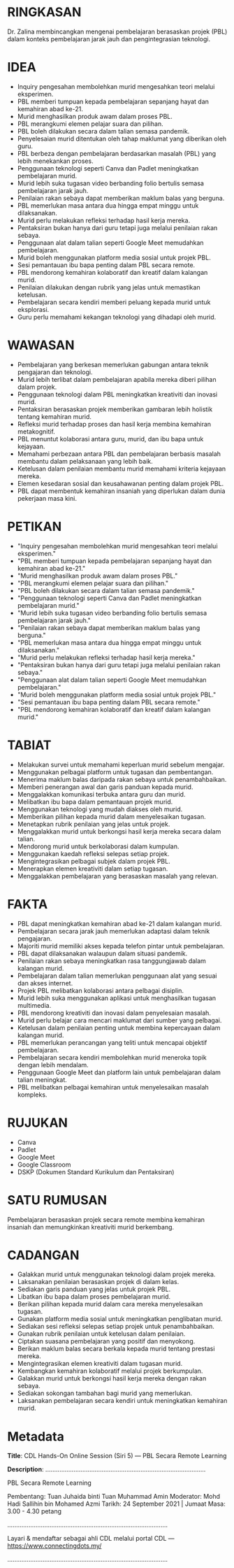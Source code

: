 # RINGKASAN
Dr. Zalina membincangkan mengenai pembelajaran berasaskan projek (PBL) dalam konteks pembelajaran jarak jauh dan pengintegrasian teknologi.

# IDEA
- Inquiry pengesahan membolehkan murid mengesahkan teori melalui eksperimen.
- PBL memberi tumpuan kepada pembelajaran sepanjang hayat dan kemahiran abad ke-21.
- Murid menghasilkan produk awam dalam proses PBL.
- PBL merangkumi elemen pelajar suara dan pilihan.
- PBL boleh dilakukan secara dalam talian semasa pandemik.
- Penyelesaian murid ditentukan oleh tahap maklumat yang diberikan oleh guru.
- PBL berbeza dengan pembelajaran berdasarkan masalah (PBL) yang lebih menekankan proses.
- Penggunaan teknologi seperti Canva dan Padlet meningkatkan pembelajaran murid.
- Murid lebih suka tugasan video berbanding folio bertulis semasa pembelajaran jarak jauh.
- Penilaian rakan sebaya dapat memberikan maklum balas yang berguna.
- PBL memerlukan masa antara dua hingga empat minggu untuk dilaksanakan.
- Murid perlu melakukan refleksi terhadap hasil kerja mereka.
- Pentaksiran bukan hanya dari guru tetapi juga melalui penilaian rakan sebaya.
- Penggunaan alat dalam talian seperti Google Meet memudahkan pembelajaran.
- Murid boleh menggunakan platform media sosial untuk projek PBL.
- Sesi pemantauan ibu bapa penting dalam PBL secara remote.
- PBL mendorong kemahiran kolaboratif dan kreatif dalam kalangan murid.
- Penilaian dilakukan dengan rubrik yang jelas untuk memastikan ketelusan.
- Pembelajaran secara kendiri memberi peluang kepada murid untuk eksplorasi.
- Guru perlu memahami kekangan teknologi yang dihadapi oleh murid.

# WAWASAN
- Pembelajaran yang berkesan memerlukan gabungan antara teknik pengajaran dan teknologi.
- Murid lebih terlibat dalam pembelajaran apabila mereka diberi pilihan dalam projek.
- Penggunaan teknologi dalam PBL meningkatkan kreativiti dan inovasi murid.
- Pentaksiran berasaskan projek memberikan gambaran lebih holistik tentang kemahiran murid.
- Refleksi murid terhadap proses dan hasil kerja membina kemahiran metakognitif.
- PBL menuntut kolaborasi antara guru, murid, dan ibu bapa untuk kejayaan.
- Memahami perbezaan antara PBL dan pembelajaran berbasis masalah membantu dalam pelaksanaan yang lebih baik.
- Ketelusan dalam penilaian membantu murid memahami kriteria kejayaan mereka.
- Elemen kesedaran sosial dan keusahawanan penting dalam projek PBL.
- PBL dapat membentuk kemahiran insaniah yang diperlukan dalam dunia pekerjaan masa kini.

# PETIKAN
- "Inquiry pengesahan membolehkan murid mengesahkan teori melalui eksperimen."
- "PBL memberi tumpuan kepada pembelajaran sepanjang hayat dan kemahiran abad ke-21."
- "Murid menghasilkan produk awam dalam proses PBL."
- "PBL merangkumi elemen pelajar suara dan pilihan."
- "PBL boleh dilakukan secara dalam talian semasa pandemik."
- "Penggunaan teknologi seperti Canva dan Padlet meningkatkan pembelajaran murid."
- "Murid lebih suka tugasan video berbanding folio bertulis semasa pembelajaran jarak jauh."
- "Penilaian rakan sebaya dapat memberikan maklum balas yang berguna."
- "PBL memerlukan masa antara dua hingga empat minggu untuk dilaksanakan."
- "Murid perlu melakukan refleksi terhadap hasil kerja mereka."
- "Pentaksiran bukan hanya dari guru tetapi juga melalui penilaian rakan sebaya."
- "Penggunaan alat dalam talian seperti Google Meet memudahkan pembelajaran."
- "Murid boleh menggunakan platform media sosial untuk projek PBL."
- "Sesi pemantauan ibu bapa penting dalam PBL secara remote."
- "PBL mendorong kemahiran kolaboratif dan kreatif dalam kalangan murid."

# TABIAT
- Melakukan survei untuk memahami keperluan murid sebelum mengajar.
- Menggunakan pelbagai platform untuk tugasan dan pembentangan.
- Menerima maklum balas daripada rakan sebaya untuk penambahbaikan.
- Memberi penerangan awal dan garis panduan kepada murid.
- Menggalakkan komunikasi terbuka antara guru dan murid.
- Melibatkan ibu bapa dalam pemantauan projek murid.
- Menggunakan teknologi yang mudah diakses oleh murid.
- Memberikan pilihan kepada murid dalam menyelesaikan tugasan.
- Menetapkan rubrik penilaian yang jelas untuk projek.
- Menggalakkan murid untuk berkongsi hasil kerja mereka secara dalam talian.
- Mendorong murid untuk berkolaborasi dalam kumpulan.
- Menggunakan kaedah refleksi selepas setiap projek.
- Mengintegrasikan pelbagai subjek dalam projek PBL.
- Menerapkan elemen kreativiti dalam setiap tugasan.
- Menggalakkan pembelajaran yang berasaskan masalah yang relevan.

# FAKTA
- PBL dapat meningkatkan kemahiran abad ke-21 dalam kalangan murid.
- Pembelajaran secara jarak jauh memerlukan adaptasi dalam teknik pengajaran.
- Majoriti murid memiliki akses kepada telefon pintar untuk pembelajaran.
- PBL dapat dilaksanakan walaupun dalam situasi pandemik.
- Penilaian rakan sebaya meningkatkan rasa tanggungjawab dalam kalangan murid.
- Pembelajaran dalam talian memerlukan penggunaan alat yang sesuai dan akses internet.
- Projek PBL melibatkan kolaborasi antara pelbagai disiplin.
- Murid lebih suka menggunakan aplikasi untuk menghasilkan tugasan multimedia.
- PBL mendorong kreativiti dan inovasi dalam penyelesaian masalah.
- Murid perlu belajar cara mencari maklumat dari sumber yang pelbagai.
- Ketelusan dalam penilaian penting untuk membina kepercayaan dalam kalangan murid.
- PBL memerlukan perancangan yang teliti untuk mencapai objektif pembelajaran.
- Pembelajaran secara kendiri membolehkan murid meneroka topik dengan lebih mendalam.
- Penggunaan Google Meet dan platform lain untuk pembelajaran dalam talian meningkat.
- PBL melibatkan pelbagai kemahiran untuk menyelesaikan masalah kompleks.

# RUJUKAN
- Canva
- Padlet
- Google Meet
- Google Classroom
- DSKP (Dokumen Standard Kurikulum dan Pentaksiran)

# SATU RUMUSAN
Pembelajaran berasaskan projek secara remote membina kemahiran insaniah dan memungkinkan kreativiti murid berkembang.

# CADANGAN
- Galakkan murid untuk menggunakan teknologi dalam projek mereka.
- Laksanakan penilaian berasaskan projek di dalam kelas.
- Sediakan garis panduan yang jelas untuk projek PBL.
- Libatkan ibu bapa dalam proses pembelajaran murid.
- Berikan pilihan kepada murid dalam cara mereka menyelesaikan tugasan.
- Gunakan platform media sosial untuk meningkatkan penglibatan murid.
- Sediakan sesi refleksi selepas setiap projek untuk penambahbaikan.
- Gunakan rubrik penilaian untuk ketelusan dalam penilaian.
- Ciptakan suasana pembelajaran yang positif dan menyokong.
- Berikan maklum balas secara berkala kepada murid tentang prestasi mereka.
- Mengintegrasikan elemen kreativiti dalam tugasan murid.
- Kembangkan kemahiran kolaboratif melalui projek berkumpulan.
- Galakkan murid untuk berkongsi hasil kerja mereka dengan rakan sebaya.
- Sediakan sokongan tambahan bagi murid yang memerlukan.
- Laksanakan pembelajaran secara kendiri untuk meningkatkan kemahiran murid.

# Metadata
**Title**: CDL Hands-On Online Session (Siri 5) — PBL Secara Remote Learning

**Description**: ...........................................................................................

PBL Secara Remote Learning

Pembentang: Tuan Juhaida binti Tuan Muhammad Amin 
Moderator: Mohd Hadi Sallihin bin Mohamed Azmi 
Tarikh: 24 September 2021   |   Jumaat
Masa: 3.00 - 4.30 petang

...........................................................................................

Layari & mendaftar sebagai ahli CDL melalui portal CDL — https://www.connectingdots.my/

...........................................................................................